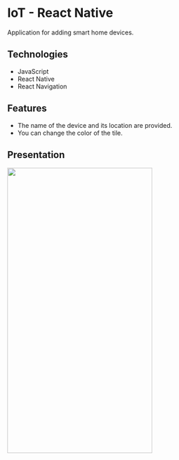﻿# IoT - React Native
Application for adding smart home devices.

## Technologies 
- JavaScript
- React Native
- React Navigation

## Features
- The name of the device and its location are provided.
- You can change the color of the tile.

## Presentation
<img src="https://github.com/SzymonT99/IoT-react-native/blob/master/doc/iot.gif" width="330" height="650">
